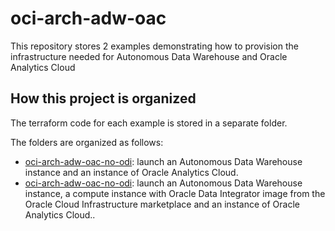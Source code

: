 # oci-arch-adw-oac

This repository stores 2 examples demonstrating how to provision the infrastructure needed for Autonomous Data Warehouse and Oracle Analytics Cloud

## How this project is organized

The terraform code for each example is stored in a separate folder.

The folders are organized as follows:

- [oci-arch-adw-oac-no-odi](oci-arch-adw-oac-no-odi): launch an Autonomous Data Warehouse instance and an instance of Oracle Analytics Cloud.
- [oci-arch-adw-oac-no-odi](oci-arch-adw-oac-no-odi): launch an Autonomous Data Warehouse instance, a compute instance with Oracle Data Integrator image from the Oracle Cloud Infrastructure marketplace and an instance of Oracle Analytics Cloud..
